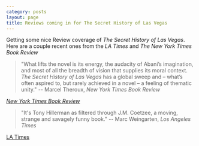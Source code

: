 ```yaml
---
category: posts
layout: page
title: Reviews coming in for The Secret History of Las Vegas
---
```


Getting some nice Review coverage of *The Secret History of Las Vegas*. Here are a couple recent ones from the *LA Times* and *The New York Times Book Review*

> "What lifts the novel is its energy, the audacity of Abani’s imagination, and most of all the breadth of vision that supplies its moral context. *The Secret History of Las Vegas* has a global sweep and – what’s often aspired to, but rarely achieved in a novel – a feeling of thematic unity."
-- Marcel Theroux, *New York Times Book Review*
 
 [*New York Times Book Review*](http://www.nytimes.com/2014/01/26/books/review/chris-abanis-secret-history-of-las-vegas.html?ref=review)
 
 
> "It's Tony Hillerman as filtered through J.M. Coetzee, a moving, strange and savagely funny book."
-- Marc Weingarten, *Los Angeles Times*
 
[LA Times](http://www.latimes.com/books/jacketcopy/la-ca-jc-chris-abani-20140126,0,6884724.story#ixzz2rI5yIdPD)
